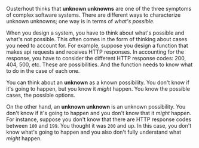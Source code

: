 <p>
  Ousterhout thinks that <b>unknown unknowns</b> are one of the three symptoms of complex software systems. There are different ways to characterize unknown unknowns; one way is in terms of <i>what's possible</i>. 
</p>

<p>
  When you design a system, you have to think about what's possible and what's not possible. This often comes in the form of thinking about cases you need to account for. For example, suppose you design a function that makes api requests and receives HTTP responses. In accounting for the response, you have to consider the different HTTP response codes: 200, 404, 500, etc. These are possibilities. And the function needs to know what to do in the case of each one.  
</p>

<p>
  You can think about an <b>unknown</b> as a known possibility. You don't know if it's going to happen, but you know it <i>might</i> happen. You know the possible cases, the possible options. 
</p>

<p>
  On the other hand, an <b>unknown unknown</b> is an unknown possibility. You don't know if it's going to happen and you don't know that it <i>might</i> happen. For instance, suppose you don't know that there are HTTP response codes between <code>100</code> and <code>199</code>. You thought it was <code>200</code> and up. In this case, you don't know what's going to happen and you also don't fully understand what <i>might</i> happen. 
</p>